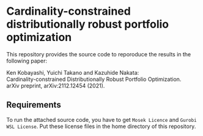 # Cardinality-constrained distributionally robust portfolio optimization

This repository provides the source code to reporoduce the results in the following paper:

Ken Kobayashi, Yuichi Takano and Kazuhide Nakata:  
Cardinality-constrained Distributionally Robust Portfolio Optimization.  
arXiv preprint, arXiv:2112.12454 (2021).

## Requirements

To run the attached source code, you have to get `Mosek Licence` and `Gurobi WSL License`. 
Put these license files in the home directory of this repository.
